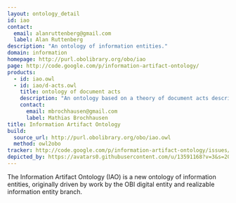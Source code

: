 ```yaml
---
layout: ontology_detail
id: iao
contact: 
  email: alanruttenberg@gmail.com
  label: Alan Ruttenberg
description: "An ontology of information entities."
domain: information
homepage: http://purl.obolibrary.org/obo/iao
page: http://code.google.com/p/information-artifact-ontology/
products: 
  - id: iao.owl
  - id: iao/d-acts.owl
    title: ontology of document acts
    description: "An ontology based on a theory of document acts describing what people can do with documents"
    contact: 
      email: mbrochhausen@gmail.com
      label: Mathias Brochhausen
title: Information Artifact Ontology
build:
  source_url: http://purl.obolibrary.org/obo/iao.owl
  method: owl2obo
tracker: http://code.google.com/p/information-artifact-ontology/issues/list
depicted_by: https://avatars0.githubusercontent.com/u/13591168?v=3&s=200
---
```


The Information Artifact Ontology (IAO) is a new ontology of information entities, originally driven by work by the OBI digital entity and realizable information entity branch. 
